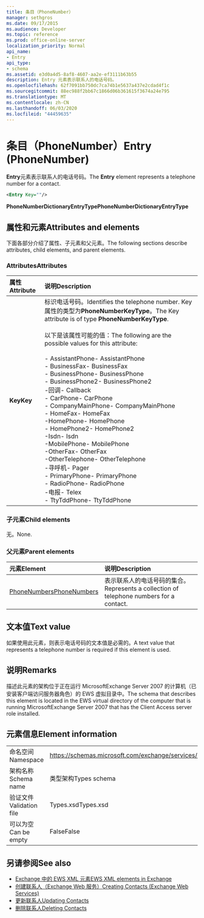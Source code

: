 ```yaml
---
title: 条目（PhoneNumber）
manager: sethgros
ms.date: 09/17/2015
ms.audience: Developer
ms.topic: reference
ms.prod: office-online-server
localization_priority: Normal
api_name:
- Entry
api_type:
- schema
ms.assetid: e3d0a4d5-8af8-4607-aa2e-ef3111b63b55
description: Entry 元素表示联系人的电话号码。
ms.openlocfilehash: 62f7091bb750dc7ca74b1e5637a437e2cdad4f1c
ms.sourcegitcommit: 88ec988f2bb67c1866d06b361615f3674a24e795
ms.translationtype: MT
ms.contentlocale: zh-CN
ms.lasthandoff: 06/03/2020
ms.locfileid: "44459635"
---
```

# <a name="entry-phonenumber"></a><span data-ttu-id="9ed21-103">条目（PhoneNumber）</span><span class="sxs-lookup"><span data-stu-id="9ed21-103">Entry (PhoneNumber)</span></span>

<span data-ttu-id="9ed21-104">**Entry**元素表示联系人的电话号码。</span><span class="sxs-lookup"><span data-stu-id="9ed21-104">The **Entry** element represents a telephone number for a contact.</span></span> 
  
```xml
<Entry Key=""/>
```

 <span data-ttu-id="9ed21-105">**PhoneNumberDictionaryEntryType**</span><span class="sxs-lookup"><span data-stu-id="9ed21-105">**PhoneNumberDictionaryEntryType**</span></span>
## <a name="attributes-and-elements"></a><span data-ttu-id="9ed21-106">属性和元素</span><span class="sxs-lookup"><span data-stu-id="9ed21-106">Attributes and elements</span></span>

<span data-ttu-id="9ed21-107">下面各部分介绍了属性、子元素和父元素。</span><span class="sxs-lookup"><span data-stu-id="9ed21-107">The following sections describe attributes, child elements, and parent elements.</span></span>
  
### <a name="attributes"></a><span data-ttu-id="9ed21-108">Attributes</span><span class="sxs-lookup"><span data-stu-id="9ed21-108">Attributes</span></span>

|<span data-ttu-id="9ed21-109">**属性**</span><span class="sxs-lookup"><span data-stu-id="9ed21-109">**Attribute**</span></span>|<span data-ttu-id="9ed21-110">**说明**</span><span class="sxs-lookup"><span data-stu-id="9ed21-110">**Description**</span></span>|
|:-----|:-----|
|<span data-ttu-id="9ed21-111">**Key**</span><span class="sxs-lookup"><span data-stu-id="9ed21-111">**Key**</span></span> <br/> | <span data-ttu-id="9ed21-112">标识电话号码。</span><span class="sxs-lookup"><span data-stu-id="9ed21-112">Identifies the telephone number.</span></span> <span data-ttu-id="9ed21-113">Key 属性的类型为**PhoneNumberKeyType**。</span><span class="sxs-lookup"><span data-stu-id="9ed21-113">The Key attribute is of type **PhoneNumberKeyType**.</span></span><br/><br/> <span data-ttu-id="9ed21-114">以下是该属性可能的值：</span><span class="sxs-lookup"><span data-stu-id="9ed21-114">The following are the possible values for this attribute:</span></span><br/><br/><span data-ttu-id="9ed21-115">- AssistantPhone</span><span class="sxs-lookup"><span data-stu-id="9ed21-115">-  AssistantPhone</span></span>  <br/><span data-ttu-id="9ed21-116">- BusinessFax</span><span class="sxs-lookup"><span data-stu-id="9ed21-116">-  BusinessFax</span></span>  <br/><span data-ttu-id="9ed21-117">- BusinessPhone</span><span class="sxs-lookup"><span data-stu-id="9ed21-117">-  BusinessPhone</span></span>  <br/><span data-ttu-id="9ed21-118">- BusinessPhone2</span><span class="sxs-lookup"><span data-stu-id="9ed21-118">-  BusinessPhone2</span></span>  <br/><span data-ttu-id="9ed21-119">-回调</span><span class="sxs-lookup"><span data-stu-id="9ed21-119">-  Callback</span></span>  <br/><span data-ttu-id="9ed21-120">- CarPhone</span><span class="sxs-lookup"><span data-stu-id="9ed21-120">-  CarPhone</span></span>  <br/><span data-ttu-id="9ed21-121">- CompanyMainPhone</span><span class="sxs-lookup"><span data-stu-id="9ed21-121">-  CompanyMainPhone</span></span>  <br/><span data-ttu-id="9ed21-122">- HomeFax</span><span class="sxs-lookup"><span data-stu-id="9ed21-122">-  HomeFax</span></span>  <br/><span data-ttu-id="9ed21-123">-HomePhone</span><span class="sxs-lookup"><span data-stu-id="9ed21-123">-  HomePhone</span></span>  <br/><span data-ttu-id="9ed21-124">- HomePhone2</span><span class="sxs-lookup"><span data-stu-id="9ed21-124">-  HomePhone2</span></span>  <br/><span data-ttu-id="9ed21-125">-Isdn</span><span class="sxs-lookup"><span data-stu-id="9ed21-125">-  Isdn</span></span>  <br/><span data-ttu-id="9ed21-126">-MobilePhone</span><span class="sxs-lookup"><span data-stu-id="9ed21-126">-  MobilePhone</span></span>  <br/><span data-ttu-id="9ed21-127">-OtherFax</span><span class="sxs-lookup"><span data-stu-id="9ed21-127">-  OtherFax</span></span>  <br/><span data-ttu-id="9ed21-128">-OtherTelephone</span><span class="sxs-lookup"><span data-stu-id="9ed21-128">-  OtherTelephone</span></span>  <br/><span data-ttu-id="9ed21-129">-寻呼机</span><span class="sxs-lookup"><span data-stu-id="9ed21-129">-  Pager</span></span>  <br/><span data-ttu-id="9ed21-130">- PrimaryPhone</span><span class="sxs-lookup"><span data-stu-id="9ed21-130">-  PrimaryPhone</span></span>  <br/><span data-ttu-id="9ed21-131">- RadioPhone</span><span class="sxs-lookup"><span data-stu-id="9ed21-131">-  RadioPhone</span></span>  <br/><span data-ttu-id="9ed21-132">-电报</span><span class="sxs-lookup"><span data-stu-id="9ed21-132">-  Telex</span></span>  <br/><span data-ttu-id="9ed21-133">- TtyTddPhone</span><span class="sxs-lookup"><span data-stu-id="9ed21-133">-  TtyTddPhone</span></span>  <br/> |
   
### <a name="child-elements"></a><span data-ttu-id="9ed21-134">子元素</span><span class="sxs-lookup"><span data-stu-id="9ed21-134">Child elements</span></span>

<span data-ttu-id="9ed21-135">无。</span><span class="sxs-lookup"><span data-stu-id="9ed21-135">None.</span></span>
  
### <a name="parent-elements"></a><span data-ttu-id="9ed21-136">父元素</span><span class="sxs-lookup"><span data-stu-id="9ed21-136">Parent elements</span></span>

|<span data-ttu-id="9ed21-137">**元素**</span><span class="sxs-lookup"><span data-stu-id="9ed21-137">**Element**</span></span>|<span data-ttu-id="9ed21-138">**说明**</span><span class="sxs-lookup"><span data-stu-id="9ed21-138">**Description**</span></span>|
|:-----|:-----|
|[<span data-ttu-id="9ed21-139">PhoneNumbers</span><span class="sxs-lookup"><span data-stu-id="9ed21-139">PhoneNumbers</span></span>](phonenumbers.md) <br/> |<span data-ttu-id="9ed21-140">表示联系人的电话号码的集合。</span><span class="sxs-lookup"><span data-stu-id="9ed21-140">Represents a collection of telephone numbers for a contact.</span></span>  <br/> |
   
## <a name="text-value"></a><span data-ttu-id="9ed21-141">文本值</span><span class="sxs-lookup"><span data-stu-id="9ed21-141">Text value</span></span>

<span data-ttu-id="9ed21-142">如果使用此元素，则表示电话号码的文本值是必需的。</span><span class="sxs-lookup"><span data-stu-id="9ed21-142">A text value that represents a telephone number is required if this element is used.</span></span>
  
## <a name="remarks"></a><span data-ttu-id="9ed21-143">说明</span><span class="sxs-lookup"><span data-stu-id="9ed21-143">Remarks</span></span>

<span data-ttu-id="9ed21-144">描述此元素的架构位于正在运行 MicrosoftExchange Server 2007 的计算机（已安装客户端访问服务器角色）的 EWS 虚拟目录中。</span><span class="sxs-lookup"><span data-stu-id="9ed21-144">The schema that describes this element is located in the EWS virtual directory of the computer that is running MicrosoftExchange Server 2007 that has the Client Access server role installed.</span></span>
  
## <a name="element-information"></a><span data-ttu-id="9ed21-145">元素信息</span><span class="sxs-lookup"><span data-stu-id="9ed21-145">Element information</span></span>

|||
|:-----|:-----|
|<span data-ttu-id="9ed21-146">命名空间</span><span class="sxs-lookup"><span data-stu-id="9ed21-146">Namespace</span></span>  <br/> |https://schemas.microsoft.com/exchange/services/2006/types  <br/> |
|<span data-ttu-id="9ed21-147">架构名称</span><span class="sxs-lookup"><span data-stu-id="9ed21-147">Schema name</span></span>  <br/> |<span data-ttu-id="9ed21-148">类型架构</span><span class="sxs-lookup"><span data-stu-id="9ed21-148">Types schema</span></span>  <br/> |
|<span data-ttu-id="9ed21-149">验证文件</span><span class="sxs-lookup"><span data-stu-id="9ed21-149">Validation file</span></span>  <br/> |<span data-ttu-id="9ed21-150">Types.xsd</span><span class="sxs-lookup"><span data-stu-id="9ed21-150">Types.xsd</span></span>  <br/> |
|<span data-ttu-id="9ed21-151">可以为空</span><span class="sxs-lookup"><span data-stu-id="9ed21-151">Can be empty</span></span>  <br/> |<span data-ttu-id="9ed21-152">False</span><span class="sxs-lookup"><span data-stu-id="9ed21-152">False</span></span>  <br/> |
   
## <a name="see-also"></a><span data-ttu-id="9ed21-153">另请参阅</span><span class="sxs-lookup"><span data-stu-id="9ed21-153">See also</span></span>

- [<span data-ttu-id="9ed21-154">Exchange 中的 EWS XML 元素</span><span class="sxs-lookup"><span data-stu-id="9ed21-154">EWS XML elements in Exchange</span></span>](ews-xml-elements-in-exchange.md)
- [<span data-ttu-id="9ed21-155">创建联系人（Exchange Web 服务）</span><span class="sxs-lookup"><span data-stu-id="9ed21-155">Creating Contacts (Exchange Web Services)</span></span>](https://msdn.microsoft.com/library/4845917e-70d1-481c-bbd7-011ec6571789%28Office.15%29.aspx) 
- [<span data-ttu-id="9ed21-156">更新联系人</span><span class="sxs-lookup"><span data-stu-id="9ed21-156">Updating Contacts</span></span>](https://msdn.microsoft.com/library/9a865953-b94a-4229-b632-2dee433314be%28Office.15%29.aspx)  
- [<span data-ttu-id="9ed21-157">删除联系人</span><span class="sxs-lookup"><span data-stu-id="9ed21-157">Deleting Contacts</span></span>](https://msdn.microsoft.com/library/fcc3dc84-cd3e-455e-a1a7-ae6921c9b588%28Office.15%29.aspx)

